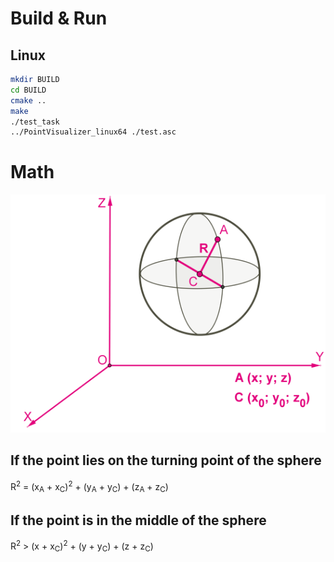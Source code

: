 Build & Run
===========

Linux
-----

```zsh
mkdir BUILD
cd BUILD
cmake ..
make
./test_task
../PointVisualizer_linux64 ./test.asc
```


Math
====

![fig1](fig1.png)

If the point lies on the turning point of the sphere
----------------------------------------------------

R<sup>2</sup> = (x<sub>A</sub> + x<sub>C</sub>)<sup>2</sup> + (y<sub>A</sub> + y<sub>C</sub>) + (z<sub>A</sub> + z<sub>C</sub>)

If the point is in the middle of the sphere
-------------------------------------------

R<sup>2</sup> > (x + x<sub>C</sub>)<sup>2</sup> + (y + y<sub>C</sub>) + (z + z<sub>C</sub>)
